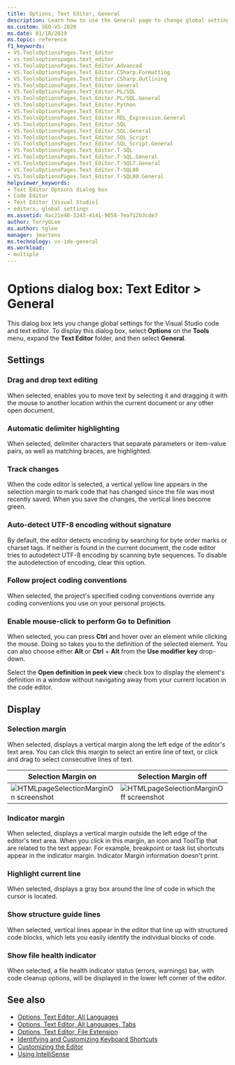 ```yaml
---
title: Options, Text Editor, General
description: Learn how to use the General page to change global settings for the Visual Studio code and text editor.
ms.custom: SEO-VS-2020
ms.date: 01/18/2019
ms.topic: reference
f1_keywords:
- VS.ToolsOptionsPages.Text_Editor
- vs.toolsoptionspages.text_editor
- VS.ToolsOptionsPages.Text_Editor.Advanced
- VS.ToolsOptionsPages.Text_Editor.CSharp.Formatting
- VS.ToolsOptionsPages.Text_Editor.CSharp.Outlining
- VS.ToolsOptionsPages.Text_Editor.General
- VS.ToolsOptionsPages.Text_Editor.PL/SQL
- VS.ToolsOptionsPages.Text_Editor.PL/SQL.General
- VS.ToolsOptionsPages.Text_Editor.Python
- VS.ToolsOptionsPages.Text_Editor.R
- VS.ToolsOptionsPages.Text_Editor.RDL_Expression.General
- VS.ToolsOptionsPages.Text_Editor.SQL
- VS.ToolsOptionsPages.Text_Editor.SQL.General
- VS.ToolsOptionsPages.Text_Editor.SQL_Script
- VS.ToolsOptionsPages.Text_Editor.SQL_Script.General
- VS.ToolsOptionsPages.Text_Editor.T-SQL
- VS.ToolsOptionsPages.Text_Editor.T-SQL.General
- VS.ToolsOptionsPages.Text_Editor.T-SQL7.General
- VS.ToolsOptionsPages.Text_Editor.T-SQL80
- VS.ToolsOptionsPages.Text_Editor.T-SQL80.General
helpviewer_keywords:
- Text Editor Options dialog box
- Code Editor
- Text Editor [Visual Studio]
- editors, global settings
ms.assetid: 4ac21e48-3243-4141-9058-7eaf12b3cde7
author: TerryGLee
ms.author: tglee
manager: jmartens
ms.technology: vs-ide-general
ms.workload:
- multiple
---
```

# Options dialog box: Text Editor \> General

This dialog box lets you change global settings for the Visual Studio code and text editor. To display this dialog box, select **Options** on the **Tools** menu, expand the **Text Editor** folder, and then select **General**.

## Settings

### Drag and drop text editing

When selected, enables you to move text by selecting it and dragging it with the mouse to another location within the current document or any other open document.

### Automatic delimiter highlighting

When selected, delimiter characters that separate parameters or item-value pairs, as well as matching braces, are highlighted.

### Track changes

When the code editor is selected, a vertical yellow line appears in the selection margin to mark code that has changed since the file was most recently saved. When you save the changes, the vertical lines become green.

### Auto-detect UTF-8 encoding without signature

By default, the editor detects encoding by searching for byte order marks or charset tags. If neither is found in the current document, the code editor tries to autodetect UTF-8 encoding by scanning byte sequences. To disable the autodetection of encoding, clear this option.

### Follow project coding conventions

When selected, the project's specified coding conventions override any coding conventions you use on your personal projects.

### Enable mouse-click to perform Go to Definition

When selected, you can press **Ctrl** and hover over an element while clicking the mouse. Doing so takes you to the definition of the selected element. You can also choose either **Alt** or **Ctrl** + **Alt** from the **Use modifier key** drop-down.

Select the **Open definition in peek view** check box to display the element's definition in a window without navigating away from your current location in the code editor.

## Display

### Selection margin

When selected, displays a vertical margin along the left edge of the editor's text area. You can click this margin to select an entire line of text, or click and drag to select consecutive lines of text.

|Selection Margin on|Selection Margin off|
| - | - |
|![HTMLpageSelectionMarginOn screenshot](../../ide/reference/media/vxselmaron.gif)|![HTMLpageSelectionMarginOff screenshot](../../ide/reference/media/vxselmaroff.gif)|

### Indicator margin

When selected, displays a vertical margin outside the left edge of the editor's text area. When you click in this margin, an icon and ToolTip that are related to the text appear. For example, breakpoint or task list shortcuts appear in the indicator margin. Indicator Margin information doesn't print.

### Highlight current line

When selected, displays a gray box around the line of code in which the cursor is located.

### Show structure guide lines

When selected, vertical lines appear in the editor that line up with structured code blocks, which lets you easily identify the individual blocks of code.

### Show file health indicator

When selected, a file health indicator status (errors, warnings) bar, with code cleanup options, will be displayed in the lower left corner of the editor.

## See also

- [Options, Text Editor, All Languages](../../ide/reference/options-text-editor-all-languages.md)
- [Options, Text Editor, All Languages, Tabs](../../ide/reference/options-text-editor-all-languages-tabs.md)
- [Options, Text Editor, File Extension](../../ide/reference/options-text-editor-file-extension.md)
- [Identifying and Customizing Keyboard Shortcuts](../../ide/identifying-and-customizing-keyboard-shortcuts-in-visual-studio.md)
- [Customizing the Editor](../how-to-change-text-case-in-the-editor.md)
- [Using IntelliSense](../../ide/using-intellisense.md)
